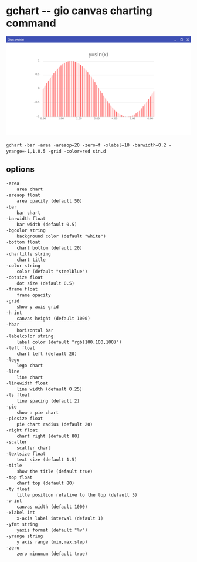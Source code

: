 # gchart -- gio canvas charting command

![gchart-sine](gchart-sine.png)

```gchart -bar -area -areaop=20 -zero=f -xlabel=10 -barwidth=0.2 -yrange=-1,1,0.5 -grid -color=red sin.d```

## options
```
-area
  	area chart
-areaop float
  	area opacity (default 50)
-bar
  	bar chart
-barwidth float
  	bar width (default 0.5)
-bgcolor string
  	background color (default "white")
-bottom float
  	chart bottom (default 20)
-chartitle string
  	chart title
-color string
  	color (default "steelblue")
-dotsize float
  	dot size (default 0.5)
-frame float
  	frame opacity
-grid
  	show y axis grid
-h int
  	canvas height (default 1000)
-hbar
  	horizontal bar
-labelcolor string
  	label color (default "rgb(100,100,100)")
-left float
  	chart left (default 20)
-lego
  	lego chart
-line
  	line chart
-linewidth float
  	line width (default 0.25)
-ls float
  	line spacing (default 2)
-pie
  	show a pie chart
-piesize float
  	pie chart radius (default 20)
-right float
  	chart right (default 80)
-scatter
  	scatter chart
-textsize float
  	text size (default 1.5)
-title
  	show the title (default true)
-top float
  	chart top (default 80)
-ty float
  	title position relative to the top (default 5)
-w int
  	canvas width (default 1000)
-xlabel int
  	x-axis label interval (default 1)
-yfmt string
  	yaxis format (default "%v")
-yrange string
  	y axis range (min,max,step)
-zero
  	zero minumum (default true)

```
